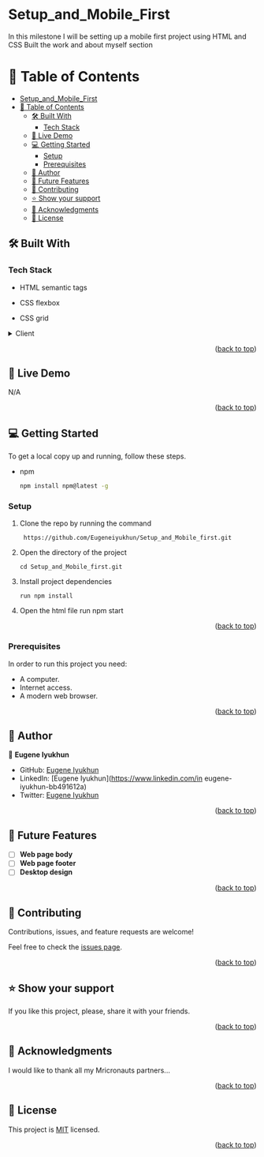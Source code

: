 # Setup_and_Mobile_First
In this milestone I will be setting up a mobile first project using HTML and CSS
 Built the work and about myself section 
<a name="readme-top"></a>


<!-- TABLE OF CONTENTS -->

# 📗 Table of Contents
 
- [Setup\_and\_Mobile\_First](#setup_and_mobile_first)
- [📗 Table of Contents](#-table-of-contents)
  - [🛠 Built With ](#-built-with-)
    - [Tech Stack ](#tech-stack-)
  - [🚀 Live Demo ](#-live-demo-)
  - [💻 Getting Started ](#-getting-started-)
    - [Setup](#setup)
    - [Prerequisites](#prerequisites)
  - [👥 Author ](#-author-)
  - [🔭 Future Features ](#-future-features-)
  - [🤝 Contributing ](#-contributing-)
  - [⭐️ Show your support ](#️-show-your-support-)
  - [🙏 Acknowledgments ](#-acknowledgments-)
  - [📝 License ](#-license-)

 

## 🛠 Built With <a name="built-with"></a>

### Tech Stack <a name="tech-stack"></a>

> 
- HTML semantic tags

- CSS flexbox

- CSS grid



<details>
  <summary>Client</summary>
  <ul>
    <li><a href="https://developer.mozilla.org/es/docs/Web/HTML">HTML</a></li>
    <li><a href="https://developer.mozilla.org/es/docs/Web/CSS">CSS</a></li>
  </ul>
</details>

<p align="right">(<a href="#readme-top">back to top</a>)</p>

## 🚀 Live Demo <a name="live-demo"></a>

N/A

<p align="right">(<a href="#readme-top">back to top</a>)</p>

<!-- GETTING STARTED -->

## 💻 Getting Started <a name="getting-started"></a>

> 
To get a local copy up and running, follow these steps.

- npm
  ```sh
  npm install npm@latest -g
  ```

### Setup
1. Clone the repo by running the command
   ```https
    https://github.com/Eugeneiyukhun/Setup_and_Mobile_first.git
2. Open the directory of the project
   ```https
   cd Setup_and_Mobile_first.git
3. Install project dependencies
   ```https
   run npm install
   ```
4. Open the html file
   run npm start

<p align="right">(<a href="#readme-top">back to top</a>)</p>

### Prerequisites

In order to run this project you need:

- A computer.
- Internet access.
- A modern web browser.


<p align="right">(<a href="#readme-top">back to top</a>)</p>

<!-- AUTHORS -->
## 👥 Author <a name="author"></a>

👤 **Eugene Iyukhun**

- GitHub: [Eugene Iyukhun](https://github.com/Eugeneiyukhun)
- LinkedIn: [Eugene Iyukhun](https://www.linkedin.com/in eugene-iyukhun-bb491612a)
- Twitter: [Eugene Iyukhun](https://twitter.com/EIyukhun)
  
<p align="right">(<a href="#readme-top">back to top</a>)</p>

<!-- FUTURE FEATURES -->

## 🔭 Future Features <a name="future-features"></a>


- [ ] **Web page body**
- [ ] **Web page footer**
- [ ] **Desktop design**

<p align="right">(<a href="#readme-top">back to top</a>)</p>

<!-- CONTRIBUTING -->

## 🤝 Contributing <a name="contributing"></a>

Contributions, issues, and feature requests are welcome!

Feel free to check the [issues page](../../issues/).

<p align="right">(<a href="#readme-top">back to top</a>)</p>

<!-- SUPPORT -->

## ⭐️ Show your support <a name="support"></a>

If you like this project, please, share it with your friends.

<p align="right">(<a href="#readme-top">back to top</a>)</p>

<!-- ACKNOWLEDGEMENTS -->

## 🙏 Acknowledgments <a name="acknowledgements"></a>

I would like to thank all my Mricronauts partners...

<p align="right">(<a href="#readme-top">back to top</a>)</p>

<!-- LICENSE -->

## 📝 License <a name="license"></a>

 This project is [MIT](./LICENSE) licensed.

<p align="right">(<a href="#readme-top">back to top</a>)</p>